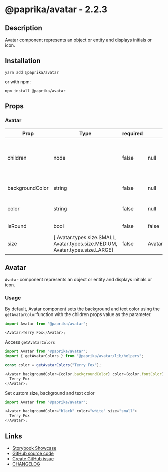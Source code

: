 <!-- start: Autogenerated - do not modify -->

# @paprika/avatar - 2.2.3

## Description

Avatar component represents an object or entity and displays initials or icon.

## Installation

```
yarn add @paprika/avatar
```

or with npm:

```
npm install @paprika/avatar
```

## Props

### Avatar

| Prop            | Type                                                                          | required | default                 | Description                                           |
| --------------- | ----------------------------------------------------------------------------- | -------- | ----------------------- | ----------------------------------------------------- |
| children        | node                                                                          | false    | null                    | Avatar content. It can be initial as a string or icon |
| backgroundColor | string                                                                        | false    | null                    | Background color of the Avatar                        |
| color           | string                                                                        | false    | null                    | Color for the initial or icon                         |
| isRound         | bool                                                                          | false    | false                   | Shape of the Avatar                                   |
| size            | [ Avatar.types.size.SMALL, Avatar.types.size.MEDIUM, Avatar.types.size.LARGE] | false    | Avatar.types.size.LARGE | Size of Avatar                                        |

<!-- end: Autogenerated - do not modify -->
<!-- content -->

## Avatar

`Avatar` component represents an object or entity and displays initials or icon.

### Usage

By default, Avatar component sets the background and text color using the `getAvatarColor`function with the children props value as the parameter.

```js
import Avatar from "@paprika/avatar";

<Avatar>Terry Fox</Avatar>;
```

Access `getAvatarColors`

```js
import Avatar from "@paprika/avatar";
import { getAvatarColors } from "@paprika/avatar/lib/helpers";

const color = getAvatarColors("Terry Fox");

<Avatar backgroundColor={color.backgroundColor} color={color.fontColor}>
  Terry Fox
</Avatar>;
```

Set custom size, background and text color

```js
import Avatar from "@paprika/avatar";

<Avatar backgroundColor="black" color="white" size="small">
  Terry Fox
</Avatar>;
```

<!-- eoContent -->

## Links

- [Storybook Showcase](https://paprika.highbond.com/?path=/story/display-avatar--showcase)
- [GitHub source code](https://github.com/acl-services/paprika/tree/master/packages/Avatar/src)
- [Create GitHub issue](https://github.com/acl-services/paprika/issues/new?label=[]&title=@paprika/avatar%20[help]:%20your%20short%20description&body=%0A%23%20Help%20wanted%0A%0A%23%23%20Please%20write%20your%20question.%0A*A%20clear%20and%20concise%20description%20of%20what%20the%20question%20is*%0A%0A%23%23%20Additional%20context%0A*Add%20any%20other%20context%20or%20screenshots%20about%20your%20question%20here.*%0A)
- [CHANGELOG](https://github.com/acl-services/paprika/tree/master/packages/Avatar/CHANGELOG.md)
